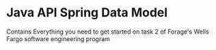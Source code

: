 # Java API Spring Data Model
Contains Everything you need to get started on task 2 of Forage's Wells Fargo software engineering program
